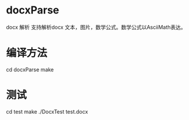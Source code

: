 # docxParse
docx 解析
支持解析docx 文本，图片，数学公式。数学公式以AsciiMath表达。

# 编译方法
cd docxParse
make

# 测试
cd test
make
./DocxTest test.docx
